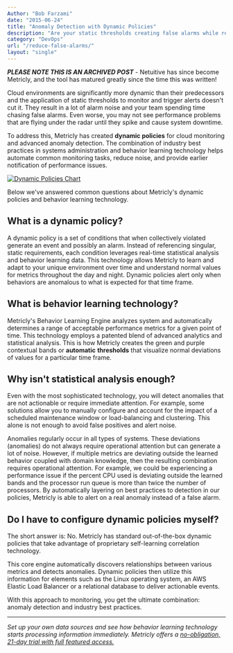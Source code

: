 ```yaml
---
Author: "Bob Farzami"
date: "2015-06-24"
title: "Anomaly Detection with Dynamic Policies"
description: "Are your static thresholds creating false alarms while real problems fly under the radar? See what anomaly detection with dynamic policies can do for you!"
category: "DevOps"
url: "/reduce-false-alarms/"
layout: "single"
---
```

***PLEASE NOTE THIS IS AN ARCHIVED POST*** - Netuitive has since become Metricly, and the tool has matured greatly since the time this was written!

Cloud environments are significantly more dynamic than their predecessors and the application of static thresholds to monitor and trigger alerts doesn't cut it. They result in a lot of alarm noise and your team spending time chasing false alarms.  Even worse, you may not see performance problems that are flying under the radar until they spike and cause system downtime.

To address this, Metricly has created **dynamic policies** for cloud monitoring and advanced anomaly detection. The combination of industry best practices in systems administration and behavior learning technology helps automate common monitoring tasks, reduce noise, and provide earlier notification of performance issues.

[![Dynamic Policies Chart](https://s3-us-west-2.amazonaws.com/com-netuitive-app-usw2-public/wp-content/uploads/2016/03/dynamic-policies-anomaly-detection.png)](https://s3-us-west-2.amazonaws.com/com-netuitive-app-usw2-public/wp-content/uploads/2016/03/dynamic-policies-anomaly-detection.png)

Below we've answered common questions about Metricly's dynamic policies and behavior learning technology.

What is a dynamic policy?
-------------------------

A dynamic policy is a set of conditions that when collectively violated generate an event and possibly an alarm.  Instead of referencing singular, static requirements, each condition leverages real-time statistical analysis and behavior learning data.  This technology allows Metricly to learn and adapt to your unique environment over time and understand normal values for metrics throughout the day and night. Dynamic policies alert only when behaviors are anomalous to what is expected for that time frame.

What is behavior learning technology?
-------------------------------------

Metricly's Behavior Learning Engine analyzes system and automatically determines a range of acceptable performance metrics for a given point of time. This technology employs a patented blend of advanced analytics and statistical analysis.  This is how Metricly creates the green and purple contextual bands or **automatic** **thresholds** that visualize normal deviations of values for a particular time frame.

Why isn't statistical analysis enough?
--------------------------------------

Even with the most sophisticated technology, you will detect anomalies that are not actionable or require immediate attention. For example, some solutions allow you to manually configure and account for the impact of a scheduled maintenance window or load-balancing and clustering.  This alone is not enough to avoid false positives and alert noise.

Anomalies regularly occur in all types of systems.  These deviations (anomalies) do not always require operational attention but can generate a lot of noise.  However, if multiple metrics are deviating outside the learned behavior coupled with domain knowledge, then the resulting combination requires operational attention.  For example, we could be experiencing a performance issue if the percent CPU used is deviating outside the learned bands and the processor run queue is more than twice the number of processors.  By automatically layering on best practices to detection in our policies, Metricly is able to alert on a real anomaly instead of a false alarm.

Do I have to configure dynamic policies myself?
-----------------------------------------------

The short answer is: No.  Metricly has standard out-of-the-box dynamic policies that take advantage of proprietary self-learning correlation technology.

This core engine automatically discovers relationships between various metrics and detects anomalies. Dynamic policies then utilize this information for elements such as the Linux operating system, an AWS Elastic Load Balancer or a relational database to deliver actionable events.

With this approach to monitoring, you get the ultimate combination: anomaly detection and industry best practices.

* * * * *
*Set up your own data sources and see how behavior learning technology starts processing information immediately. Metricly offers a [no-obligation, 21-day trial with full featured access.](/signup)*
